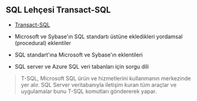 ## SQL Lehçesi Transact-SQL

- [Transact-SQL](https://learn.microsoft.com/en-us/sql/t-sql/language-reference?view=sql-server-ver16)

- Microsoft ve Sybase'ın SQL standartı üstüne ekledikleri yordamsal (procedural) eklentiler
- SQL standart'ına Microsoft ve Sybase'ın eklentileri
- SQL server ve Azure SQL veri tabanları için sorgu dili



> T-SQL, Microsoft SQL ürün ve hizmetlerini kullanmanın merkezinde yer alır.
> SQL Server veritabanıyla iletişim kuran tüm araçlar ve uygulamalar bunu T-SQL komutları göndererek yapar.
